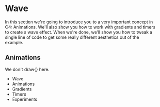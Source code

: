 # Wave

In this section we're going to introduce you to a very important concept in C4: Animations. We'll also show you how to work with gradients and timers to create a wave effect. When we're done, we'll show you how to tweak a single line of code to get some really different aesthetics out of the example.


## Animations
We don't draw{} here.  




* Wave
 * Animations
 * Gradients
 * Timers
 * Experiments
